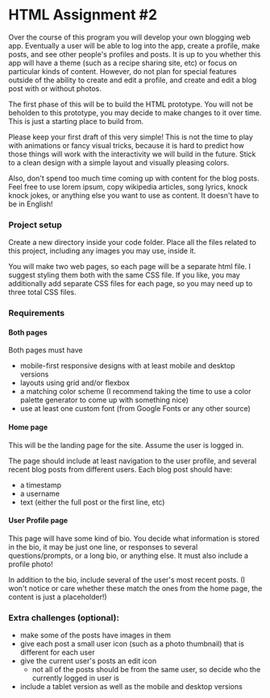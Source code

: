 # HTML Assignment #2

Over the course of this program you will develop your own blogging web app. Eventually a user will be able to log into the app, create a profile, make posts, and see other people's profiles and posts. It is up to you whether this app will have a theme (such as a recipe sharing site, etc) or focus on particular kinds of content. However, do not plan for special features outside of the ability to create and edit a profile, and create and edit a blog post with or without photos.

The first phase of this will be to build the HTML prototype. You will not be beholden to this prototype, you may decide to make changes to it over time. This is just a starting place to build from.

Please keep your first draft of this very simple! This is not the time to play with animations or fancy visual tricks, because it is hard to predict how those things will work with the interactivity we will build in the future. Stick to a clean design with a simple layout and visually pleasing colors.

Also, don't spend too much time coming up with content for the blog posts. Feel free to use lorem ipsum, copy wikipedia articles, song lyrics, knock knock jokes, or anything else you want to use as content. It doesn't have to be in English!

### Project setup

Create a new directory inside your code folder. Place all the files related to this project, including any images you may use, inside it.

You will make two web pages, so each page will be a separate html file. I suggest styling them both with the same CSS file. If you like, you may additionally add separate CSS files for each page, so you may need up to three total CSS files.

### Requirements

#### Both pages

Both pages must have

-   mobile-first responsive designs with at least mobile and desktop versions
-   layouts using grid and/or flexbox
-   a matching color scheme (I recommend taking the time to use a color palette generator to come up with something nice)
-   use at least one custom font (from Google Fonts or any other source)

#### Home page

This will be the landing page for the site. Assume the user is logged in.

The page should include at least navigation to the user profile, and several recent blog posts from different users. Each blog post should have:

-   a timestamp
-   a username
-   text (either the full post or the first line, etc)

#### User Profile page

This page will have some kind of bio. You decide what information is stored in the bio, it may be just one line, or responses to several questions/prompts, or a long bio, or anything else. It must also include a profile photo!

In addition to the bio, include several of the user's most recent posts. (I won't notice or care whether these match the ones from the home page, the content is just a placeholder!)

### Extra challenges (optional):

-   make some of the posts have images in them
-   give each post a small user icon (such as a photo thumbnail) that is different for each user
-   give the current user's posts an edit icon
    -   not all of the posts should be from the same user, so decide who the currently logged in user is
-   include a tablet version as well as the mobile and desktop versions

